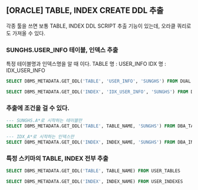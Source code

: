 ## [ORACLE] TABLE, INDEX CREATE DDL 추출

각종 툴을 쓰면 보통 TABLE, INDEX DDL SCRIPT 추출 기능이 있는데, 오라클 쿼리로도 가져올 수 있다.


### SUNGHS.USER_INFO 테이블, 인덱스 추출
특정 테이블명과 인덱스명을 알 때 이다.
TABLE 명 : USER_INFO
IDX 명 : IDX_USER_INFO
```sql
SELECT DBMS_METADATA.GET_DDL('TABLE', 'USER_INFO', 'SUNGHS') FROM DUAL

SELECT DBMS_METADATA.GET_DDL('INDEX', 'IDX_USER_INFO', 'SUNGHS') FROM DUAL
```

### 추출에 조건을 걸 수 있다.
```sql
--- SUNGHS.A*로 시작하는 테이블만
SELECT DBMS_METADATA.GET_DDL('TABLE', TABLE_NAME, 'SUNGHS') FROM DBA_TABLES WHERE TABLE_NAME LIKE 'A%'

--- IDX_A*로 시작하는 인덱스만
SELECT DBMS_METADATA.GET_DDL('INDEX', INDEX_NAME, 'SUNGHS') FROM DBA_INDEXES WHERE TABLE_NAME LIKE 'IDX_A%'
```

### 특정 스키마의 TABLE, INDEX 전부 추출
```sql
SELECT DBMS_METADATA.GET_DDL('TABLE', TABLE_NAME) FROM USER_TABLES

SELECT DBMS_METADATA.GET_DDL('INDEX', INDEX_NAME) FROM USER_INDEXES
```

